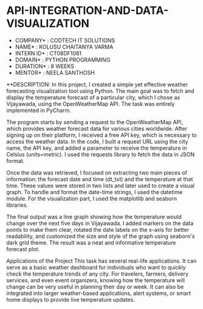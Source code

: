 # API-INTEGRATION-AND-DATA-VISUALIZATION
* COMPANY* : CODTECH IT SOLUTIONS
* NAME* : KOLUSU CHAITANYA VARMA
* INTERN ID* : CT08DF1081
* DOMAIN* : PYTHON PROGRAMMING
* DURATION* : 8 WEEKS
* MENTOR* : NEELA SANTHOSH

**DESCRIPTION:
In this project, I created a simple yet effective weather forecasting visualization tool using Python. The main goal was to fetch and display the temperature forecast of a particular city, which I chose as Vijayawada, using the OpenWeatherMap API. The task was entirely implemented in PyCharm.

The program starts by sending a request to the OpenWeatherMap API, which provides weather forecast data for various cities worldwide. After signing up on their platform, I received a free API key, which is necessary to access the weather data. In the code, I built a request URL using the city name, the API key, and added a parameter to receive the temperature in Celsius (units=metric). I used the requests library to fetch the data in JSON format.

Once the data was retrieved, I focused on extracting two main pieces of information: the forecast date and time (dt_txt) and the temperature at that time. These values were stored in two lists and later used to create a visual graph. To handle and format the date-time strings, I used the datetime module. For the visualization part, I used the matplotlib and seaborn libraries.

The final output was a line graph showing how the temperature would change over the next five days in Vijayawada. I added markers on the data points to make them clear, rotated the date labels on the x-axis for better readability, and customized the size and style of the graph using seaborn's dark grid theme. The result was a neat and informative temperature forecast plot.

Applications of the Project
This task has several real-life applications. It can serve as a basic weather dashboard for individuals who want to quickly check the temperature trends of any city. For travelers, farmers, delivery services, and even event organizers, knowing how the temperature will change can be very useful in planning their day or week. It can also be integrated into larger weather-based applications, alert systems, or smart home displays to provide live temperature updates.






